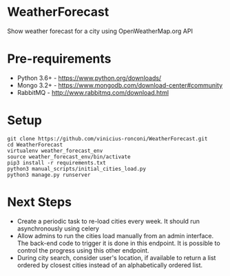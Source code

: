 # WeatherForecast
Show weather forecast for a city using OpenWeatherMap.org API

# Pre-requirements
* Python 3.6+ - https://www.python.org/downloads/
* Mongo 3.2+ - https://www.mongodb.com/download-center#community
* RabbitMQ - http://www.rabbitmq.com/download.html

# Setup
```
git clone https://github.com/vinicius-ronconi/WeatherForecast.git
cd WeatherForecast
virtualenv weather_forecast_env
source weather_forecast_env/bin/activate
pip3 install -r requirements.txt
python3 manual_scripts/initial_cities_load.py
python3 manage.py runserver
```

# Next Steps
* Create a periodic task to re-load cities every week. It should run asynchronously using celery
* Allow admins to run the cities load manually from an admin interface. The back-end code to trigger it is done in this endpoint. It is possible to control the progress using this other endpoint.
* During city search, consider user's location, if available to return a list ordered by closest cities instead of an alphabetically ordered list.
